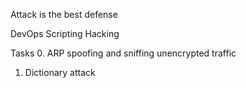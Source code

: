 Attack is the best defense


DevOps
Scripting
Hacking

Tasks
0. ARP spoofing and sniffing unencrypted traffic
1. Dictionary attack
